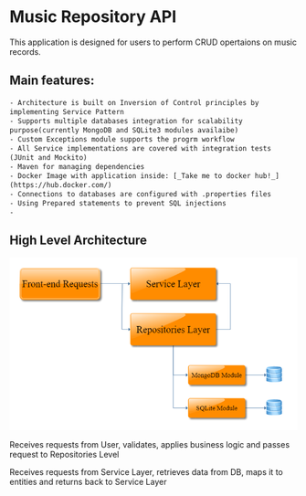 # Music Repository API

This application is designed for users to perform CRUD opertaions on music records. 

## Main features:
	- Architecture is built on Inversion of Control principles by implementing Service Pattern
	- Supports multiple databases integration for scalability purpose(currently MongoDB and SQLite3 modules availaibe)
	- Custom Exceptions module supports the progrm workflow
	- All Service implementations are covered with integration tests (JUnit and Mockito)
	- Maven for managing dependencies
	- Docker Image with application inside: [_Take me to docker hub!_](https://hub.docker.com/)
	- Connections to databases are configured with .properties files
	- Using Prepared statements to prevent SQL injections
	- 

## High Level Architecture

<p align="center">
   <img src ="readMeSource/High Level Architecture Music Repo.png" width="700">
</p>

Receives requests from User, validates,
 applies business logic and passes
 request to Repositories Level

Receives requests from Service Layer, 
retrieves data from DB, maps it to entities
and returns back to Service Layer


